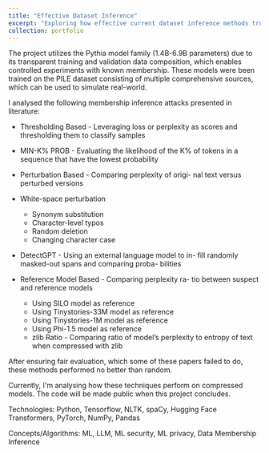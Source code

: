 ```yaml
---
title: "Effective Dataset Inference"
excerpt: "Exploring how effective current dataset inference methods truly are.<br/>"
collection: portfolio
---
```


The project utilizes the Pythia model family (1.4B-6.9B parameters) due to its transparent training and validation data composition, which enables controlled experiments with known membership. These models were been trained on the PILE dataset consisting of multiple comprehensive sources, which can be used to simulate real-world.

I analysed the following membership inference attacks presented in literature:

* Thresholding Based - Leveraging loss or perplexity
as scores and thresholding them to classify samples

* MIN-K% PROB - Evaluating the likelihood of the K%
of tokens in a sequence that have the lowest probability

* Perturbation Based - Comparing perplexity of origi-
nal text versus perturbed versions

* White-space perturbation
    * Synonym substitution
    * Character-level typos
    * Random deletion
    * Changing character case

* DetectGPT - Using an external language model to in-
fill randomly masked-out spans and comparing proba-
bilities

* Reference Model Based - Comparing perplexity ra-
tio between suspect and reference models
    * Using SILO model as reference
    * Using Tinystories-33M model as reference
    * Using Tinystories-1M model as reference
    * Using Phi-1.5 model as reference
    * zlib Ratio - Comparing ratio of model’s perplexity to entropy of text when compressed with zlib

After ensuring fair evaluation, which some of these papers failed to do, these methods performed no better than random.

Currently, I'm analysing how these techniques perform on compressed models. The code will be made public when this project concludes.


Technologies: Python, Tensorflow, NLTK, spaCy, Hugging Face Transformers, PyTorch, NumPy, Pandas

Concepts/Algorithms: ML, LLM, ML security, ML privacy, Data Membership Inference
